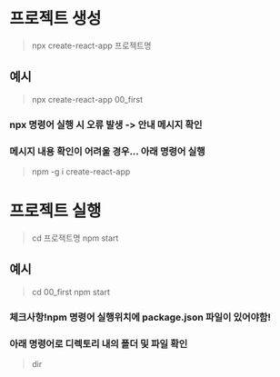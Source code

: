 # 프로젝트 생성
>npx create-react-app 프로젝트명
## 예시
>npx create-react-app 00_first
### npx 명령어 실행 시 오류 발생 -> 안내 메시지 확인
### 메시지 내용 확인이 어려울 경우... 아래 명령어 실행
>npm -g i create-react-app 

# 프로젝트 실행
>cd 프로잭트명
>npm start
## 예시
>cd 00_first
>npm start
### 체크사항!npm 명령어 실행위치에 package.json 파일이 있어야함!
### 아래 명령어로 디렉토리 내의 폴더 및 파일 확인
>dir